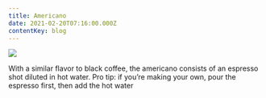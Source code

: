 ```yaml
---
title: Americano
date: 2021-02-20T07:16:00.000Z
contentKey: blog
---
```

![](/img/americano.jpeg)

With a similar flavor to black coffee, the americano consists of an espresso shot diluted in hot water. Pro tip: if you’re making your own, pour the espresso first, then add the hot water